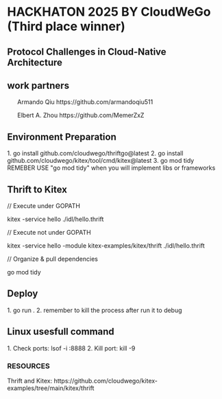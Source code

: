 <h1>HACKHATON 2025 BY CloudWeGo (Third place winner)</h1>
<h2>Protocol Challenges in Cloud-Native Architecture</h2>

<h2>work partners</h2>
<p>
  <ul>Armando Qiu https://github.com/armandoqiu511</ul>
  <ul>Elbert A. Zhou https://github.com/MemerZxZ</ul>
</p>

<h2>Environment Preparation </h2>
1. go install github.com/cloudwego/thriftgo@latest
2. go install github.com/cloudwego/kitex/tool/cmd/kitex@latest
3. go mod tidy
REMEBER USE "go mod tidy" when you will implement libs or frameworks

<h2>Thrift to Kitex </h2>
<p>// Execute under GOPATH</p>
<p>kitex -service hello ./idl/hello.thrift</p>

<p>// Execute not under GOPATH</p>
<p>kitex -service hello -module kitex-examples/kitex/thrift ./idl/hello.thrift</p>

<p>// Organize & pull dependencies</p>
<p>go mod tidy</p>

<h2>Deploy</h2>  
1. go run .
2. remember to kill the process after run it to debug

<h2>Linux usesfull command</h2>
1. Check ports: lsof -i :8888
2. Kill port: kill -9 <PID>


<h3>RESOURCES</h3>
Thrift and Kitex: https://github.com/cloudwego/kitex-examples/tree/main/kitex/thrift
